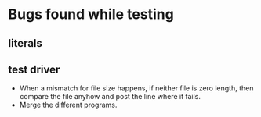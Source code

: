 # Bugs found while testing

## literals

## test driver
* When a mismatch for file size happens, if neither file is zero
length, then compare the file anyhow and post the line where it fails.
* Merge the different programs.
